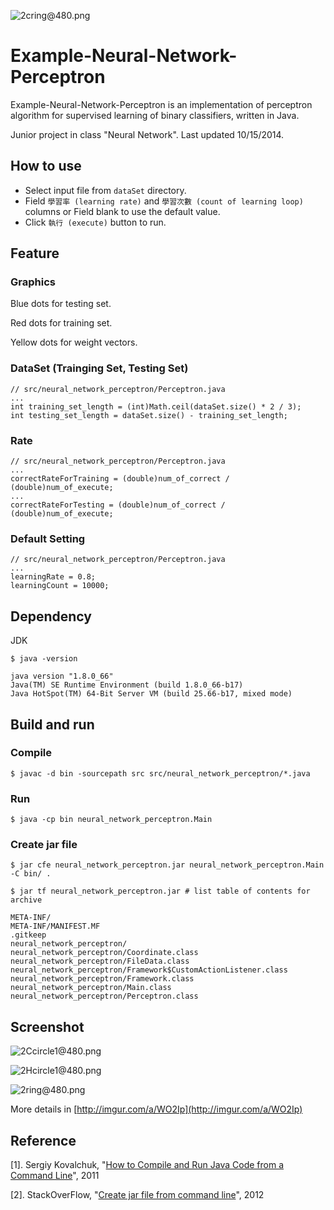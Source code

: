 ![2cring@480.png](http://imgur.com/fG9Ri4u.png)

Example-Neural-Network-Perceptron
=========

Example-Neural-Network-Perceptron is an implementation of perceptron algorithm for supervised learning of binary classifiers, written in Java.

Junior project in class "Neural Network". Last updated 10/15/2014.

How to use
-----------------------

- Select input file from `dataSet` directory.
- Field `學習率 (learning rate)` and `學習次數 (count of learning loop)` columns
or Field blank to use the default value.
- Click `執行 (execute)` button to run.

Feature
-----------------------

### Graphics ###

Blue dots for testing set.

Red dots for training set.

Yellow dots for weight vectors.

### DataSet (Trainging Set, Testing Set) ###

    // src/neural_network_perceptron/Perceptron.java
    ...
    int training_set_length = (int)Math.ceil(dataSet.size() * 2 / 3);
    int testing_set_length = dataSet.size() - training_set_length;

### Rate ###

    // src/neural_network_perceptron/Perceptron.java
    ...
    correctRateForTraining = (double)num_of_correct / (double)num_of_execute;
    ...
    correctRateForTesting = (double)num_of_correct / (double)num_of_execute;

### Default Setting ###

    // src/neural_network_perceptron/Perceptron.java
    ...
    learningRate = 0.8;
    learningCount = 10000;

Dependency
-----------------------

JDK

    $ java -version

    java version "1.8.0_66"
    Java(TM) SE Runtime Environment (build 1.8.0_66-b17)
    Java HotSpot(TM) 64-Bit Server VM (build 25.66-b17, mixed mode)

Build and run
-----------------------

### Compile ###

    $ javac -d bin -sourcepath src src/neural_network_perceptron/*.java

### Run ###

    $ java -cp bin neural_network_perceptron.Main

### Create jar file ###

    $ jar cfe neural_network_perceptron.jar neural_network_perceptron.Main -C bin/ .

    $ jar tf neural_network_perceptron.jar # list table of contents for archive

    META-INF/
    META-INF/MANIFEST.MF
    .gitkeep
    neural_network_perceptron/
    neural_network_perceptron/Coordinate.class
    neural_network_perceptron/FileData.class
    neural_network_perceptron/Framework$CustomActionListener.class
    neural_network_perceptron/Framework.class
    neural_network_perceptron/Main.class
    neural_network_perceptron/Perceptron.class

Screenshot
-----------------------

![2Ccircle1@480.png](http://imgur.com/TUEl8x4.png)

![2Hcircle1@480.png](http://imgur.com/Z9A41xn.png)

![2ring@480.png](http://imgur.com/OCvr7Vd.png)

More details in [http://imgur.com/a/WO2Ip](http://imgur.com/a/WO2Ip)

Reference
-----------------------

[1]. Sergiy Kovalchuk, "[How to Compile and Run Java Code from a Command Line](http://www.sergiy.ca/how-to-compile-and-launch-java-code-from-command-line/)", 2011

[2]. StackOverFlow, "[Create jar file from command line](http://stackoverflow.com/questions/11243442/create-jar-file-from-command-line)", 2012
